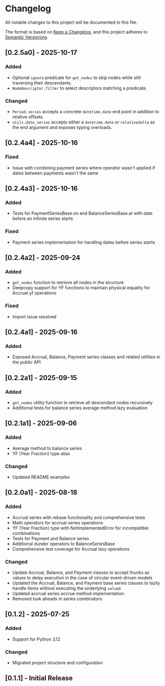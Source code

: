# Changelog

All notable changes to this project will be documented in this file.

The format is based on [Keep a Changelog](https://keepachangelog.com/en/1.0.0/),
and this project adheres to [Semantic Versioning](https://semver.org/spec/v2.0.0.html).

## [0.2.5a0] - 2025-10-17

### Added
- Optional `ignore` predicate for `get_nodes` to skip nodes while still traversing their descendants.
- `NodeDescriptor.filter` to select descriptors matching a predicate.

### Changed
- `Period.series` accepts a concrete `datetime.date` end point in addition to relative offsets.
- `utils.date_series` accepts either a `datetime.date` or `relativedelta` as the end argument and exposes typing overloads.

## [0.2.4a4] - 2025-10-16

### Fixed
- Issue with combining payment series where operator wasn't applied if dates between payments wasn't the same

## [0.2.4a3] - 2025-10-16

### Added
- Tests for PaymentSeriesBase.on and BalanceSeriesBase.at with date before an infinite series starts

### Fixed
- Payment series implementation for handling dates before series starts

## [0.2.4a2] - 2025-09-24

### Added
- `get_nodes` function to retrieve all nodes in the structure
- Deepcopy support for YF functions to maintain physical equality for Accrual.yf operations

### Fixed
- Import issue resolved

## [0.2.4a1] - 2025-09-16

### Added
- Exposed Accrual, Balance, Payment series classes and related utilities in the public API

## [0.2.2a1] - 2025-09-15

### Added
- `get_nodes` utility function to retrieve all descendant nodes recursively
- Additional tests for balance series average method lazy evaluation

## [0.2.1a1] - 2025-09-06

### Added
- Average method to balance series
- YF (Year Fraction) type alias

### Changed
- Updated README examples

## [0.2.0a1] - 2025-08-18

### Added
- Accrual series with rebase functionality and comprehensive tests
- Math operators for accrual series operations
- YF (Year Fraction) type with NotImplementedError for incompatible combinations
- Tests for Payment and Balance series
- Additional dunder operators to BalanceSeriesBase
- Comprehensive test coverage for Accrual lazy operations

### Changed
- Update Accrual, Balance, and Payment classes to accept thunks as values to delay execution in the case of circular event-driven models
- Updated the Accrual, Balance, and Payment base series classes to lazily handle items without executing the underlying `value`s
- Updated accrual series accrue method implementation
- Removed look aheads in series combinators

## [0.1.2] - 2025-07-25

### Added
- Support for Python 3.12

### Changed
- Migrated project structure and configuration

## [0.1.1] - Initial Release
